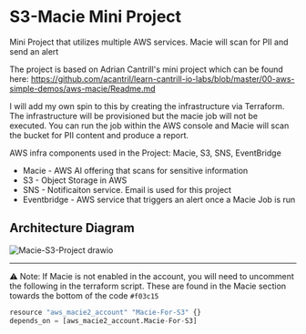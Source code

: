 # S3-Macie Mini Project

Mini Project that utilizes multiple AWS services. Macie will scan for PII and send an alert

The project is based on Adrian Cantrill's mini project which can be found here: https://github.com/acantril/learn-cantrill-io-labs/blob/master/00-aws-simple-demos/aws-macie/Readme.md

I will add my own spin to this by creating the infrastructure via Terraform. The infrastructure will be provisioned but the macie job will not be executed. You can run the job within the AWS console and Macie will scan the bucket for PII content and produce a report. 

AWS infra components used in the Project: Macie, S3, SNS, EventBridge
* Macie - AWS AI offering that scans for sensitive information
* S3 - Object Storage in AWS
* SNS - Notificaiton service. Email is used for this project
* Eventbridge - AWS service that triggers an alert once a Macie Job is run 

## Architecture Diagram
![Macie-S3-Project drawio](https://user-images.githubusercontent.com/12003721/225391502-3ef5285b-e7b1-47c0-a374-dd57ae60f7a4.png)

---

:warning: Note: If Macie is not enabled in the account, you will need to uncomment the following in the terraform script. These are found in the Macie section towards the bottom of the code `#f03c15`

```python
resource "aws_macie2_account" "Macie-For-S3" {}
depends_on = [aws_macie2_account.Macie-For-S3] 
